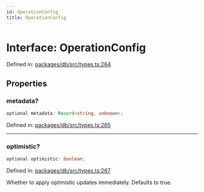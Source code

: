 ```yaml
---
id: OperationConfig
title: OperationConfig
---
```


<!-- DO NOT EDIT: this page is autogenerated from the type comments -->

# Interface: OperationConfig

Defined in: [packages/db/src/types.ts:264](https://github.com/TanStack/db/blob/main/packages/db/src/types.ts#L264)

## Properties

### metadata?

```ts
optional metadata: Record<string, unknown>;
```

Defined in: [packages/db/src/types.ts:265](https://github.com/TanStack/db/blob/main/packages/db/src/types.ts#L265)

***

### optimistic?

```ts
optional optimistic: boolean;
```

Defined in: [packages/db/src/types.ts:267](https://github.com/TanStack/db/blob/main/packages/db/src/types.ts#L267)

Whether to apply optimistic updates immediately. Defaults to true.
